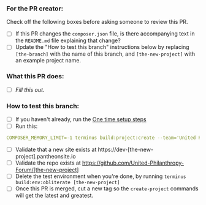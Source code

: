 ### For the PR creator:
Check off the following boxes before asking someone to review this PR.

- [ ] If this PR changes the `composer.json` file, is there accompanying text in the `README.md` file explaining that change?
- [ ] Update the "How to test this branch" instructions below by replacing `[the-branch]` with the name of this branch, and 
`[the-new-project]` with an example project name.

### What this PR does:
- [ ] *Fill this out.*

### How to test this branch:
- [ ] If you haven't already, run the [One time setup steps](https://github.com/United-Philanthropy-Forum/km-starter-kit/wiki/How-to-test-changes-to-this-starter-kit#one-time)
- [ ] Run this:

```yaml
COMPOSER_MEMORY_LIMIT=-1 terminus build:project:create --team='United Philanthropy Forum' --org='United-Philanthropy-Forum' --visibility='private' --stability=dev "united-philanthropy-forum/km-starter-kit:dev-[the-branch]" [the-new-project]
```

- [ ] Validate that a new site exists at https://dev-[the-new-project].pantheonsite.io
- [ ] Validate the repo exists at https://github.com/United-Philanthropy-Forum/[the-new-project]
- [ ] Delete the test environment when you're done, by running `terminus build:env:obliterate [the-new-project]`
- [ ] Once this PR is merged, cut a new tag so the `create-project` commands will get the latest and greatest.

